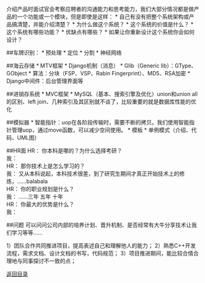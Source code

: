 介绍产品时面试官会考察应聘者的沟通能力和思考能力，我们大部分情况都是做产品的一个功能或一个模块，但是即使是这样：
* 
自己有没有把整个系统架构或产品搞清楚，并能介绍清楚？
* 
为什么做这个系统？
* 
这个系统的价值是什么？
* 
这个系统有哪些功能？
* 
优缺点有哪些？
* 
如果让你重新设计这个系统你会如何设计？

##车牌识别：
* 
预处理
* 
定位
* 
分割
* 
神经网络

##海云存储
* 
MTV框架
* 
Django机制（消息）
* 
Glib（Generic lib）：GType、GObject
* 
算法：分块（FSP、VSP、Rabin Fingerprint）、MD5、RSA加密
* 
Django中间件：后台管理界面等

##进销存系统
* 
MVC框架
* 
MySQL（基本、搜索引擎及优化）union和union all的区别、left join、几种索引及其区别就不谈了，比较重要的就是数据库性能的优化

##模拟器
* 
智能指针：uop在各阶段传输时，需要不断的拷贝。我们使用智能指针管理uop，通过move函数，可以减少空间使用。
* 
模板
* 
单例模式（介绍、代码、UML图）

##HR面
HR： 你本科是哪的？为什么选择考研？<br>
我： <br>
HR： 那你技术上是怎么学习的？<br>
我： 又从本科说起，本科技术很差，到了研究生期间才真正开始技术上的修炼，……balabala<br>
HR： 你的职业规划是什么？<br>
我： ……三年 五年 十年<br>
HR： 你最大的优势是什么？<br>
我： 

##问题
可以问问公司内部的培养计划、晋升机制、是否经常有大牛分享技术让我们学习等等……


1）团队合作共同推进项目，提高表述自己和理解他人的能力；
2）熟悉C++开发流程，需求文档、设计文档的书写，代码规范；
3）项目推进期间，能比较合情合理地与同事探讨不一致的点；

[返回目录](README.md)